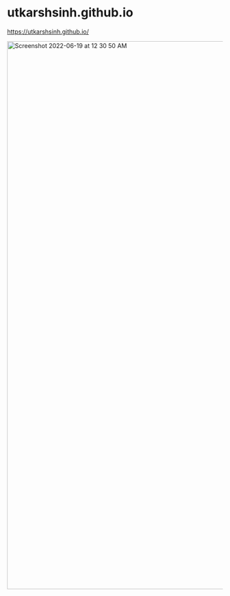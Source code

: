 # utkarshsinh.github.io

https://utkarshsinh.github.io/

<img width="1280" alt="Screenshot 2022-06-19 at 12 30 50 AM" src="https://user-images.githubusercontent.com/107430204/174466305-5ad9cc7a-4d13-4ea5-a740-1c971c50ca1a.png">
